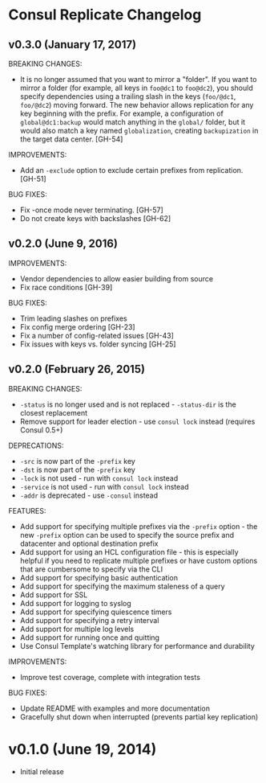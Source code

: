 Consul Replicate Changelog
==========================

## v0.3.0 (January 17, 2017)

BREAKING CHANGES:

  - It is no longer assumed that you want to mirror a "folder". If you want to
    mirror a folder (for example, all keys in `foo@dc1` to `foo@dc2`), you
    should specify dependencies using a trailing slash in the keys (`foo/@dc1`,
    `foo/@dc2`) moving forward. The new behavior allows replication for any key
    beginning with the prefix. For example, a configuration of
    `global@dc1:backup` would match anything in the `global/` folder, but it
    would also match a key named `globalization`, creating `backupization` in
    the target data center. [GH-54]

IMPROVEMENTS:

  - Add an `-exclude` option to exclude certain prefixes from replication. [GH-51]

BUG FIXES:

  - Fix -once mode never terminating. [GH-57]
  - Do not create keys with backslashes [GH-62]

## v0.2.0 (June 9, 2016)

IMPROVEMENTS:

  - Vendor dependencies to allow easier building from source
  - Fix race conditions [GH-39]

BUG FIXES:

  - Trim leading slashes on prefixes
  - Fix config merge ordering [GH-23]
  - Fix a number of config-related issues [GH-43]
  - Fix issues with keys vs. folder syncing [GH-25]

## v0.2.0 (February 26, 2015)

BREAKING CHANGES:

  - `-status` is no longer used and is not replaced - `-status-dir` is the
    closest replacement
  - Remove support for leader election - use `consul lock` instead (requires
    Consul 0.5+)

DEPRECATIONS:

  - `-src` is now part of the `-prefix` key
  - `-dst` is now part of the `-prefix` key
  - `-lock` is not used - run with `consul lock` instead
  - `-service` is not used - run with `consul lock` instead
  -  `-addr` is deprecated - use `-consul` instead

FEATURES:

  - Add support for specifying multiple prefixes via the `-prefix` option - the
    new `-prefix` option can be used to specify the source prefix and datacenter
    and optional destination prefix
  - Add support for using an HCL configuration file - this is especially helpful
    if you need to replicate multiple prefixes or have custom options that are
    cumbersome to specify via the CLI
  - Add support for specifying basic authentication
  - Add support for specifying the maximum staleness of a query
  - Add support for SSL
  - Add support for logging to syslog
  - Add support for specifying quiescence timers
  - Add support for specifying a retry interval
  - Add support for multiple log levels
  - Add support for running once and quitting
  - Use Consul Template's watching library for performance and durability

IMPROVEMENTS:

  - Improve test coverage, complete with integration tests

BUG FIXES:

  - Update README with examples and more documentation
  - Gracefully shut down when interrupted (prevents partial key replication)


# v0.1.0 (June 19, 2014)

  - Initial release
